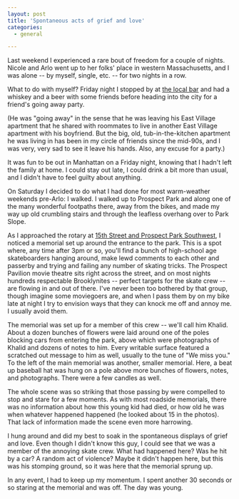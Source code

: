 ```yaml
---
layout: post
title: 'Spontaneous acts of grief and love'
categories:
  - general

---
```


Last weekend I experienced a rare bout of freedom for a couple of nights.   Nicole and Arlo went up to her folks' place in western Massachusetts, and I was alone -- by myself, single, etc. -- for two nights in a row. 

What to do with myself?  Friday night I stopped by at <a href="http://sycamorebar.tumblr.com/">the local bar</a> and had a whiskey and a beer with some friends before heading into the city for a friend's going away party. 

(He was "going away" in the sense that he was leaving his East Village apartment that he shared with roommates to live in another East Village apartment with his boyfriend.  But the big, old, tub-in-the-kitchen apartment he was living in has been in my circle of friends since the mid-90s, and I was very, very sad to see it leave his hands.  Also, any excuse for a party.)

It was fun to be out in Manhattan on a Friday night, knowing that I hadn't left the family at home.  I could stay out late, I could drink a bit more than usual, and I didn't have to feel guilty about anything.  

On Saturday I decided to do what I had done for most warm-weather weekends pre-Arlo: I walked.  I walked up to Prospect Park and along one of the many wonderful footpaths there, away from the bikes, and made my way up old crumbling stairs and through the leafless overhang over to Park Slope.  

As I approached the rotary at <a href="http://maps.google.com/maps?f=q&amp;source=s_q&amp;hl=en&amp;geocode=&amp;q=15th+st.+and+prospect+park+west,+brooklyn&amp;sll=37.0625,-95.677068&amp;sspn=35.494074,77.167969&amp;ie=UTF8&amp;ll=40.661369,-73.980174&amp;spn=0.008301,0.01884&amp;z=16&amp;iwloc=addr">15th Street and Prospect Park Southwest</a>, I noticed a memorial set up around the entrance to the park.  This is a spot where, any time after 3pm or so, you'll find a bunch of high-school age skateboarders hanging around, make lewd comments to each other and passerby and trying and failing any number of skating tricks.  The Prospect Pavilion movie theatre sits right across the street, and on most nights hundreds respectable Brooklynites -- perfect targets for the skate crew -- are flowing in and out of there.  I've never been too bothered by that group, though imagine some moviegoers are, and when I pass them by on my bike late at night I try to envision ways that they can knock me off and annoy me.  I usually avoid them. 

The memorial was set up for a member of this crew -- we'll call him Khalid.  About a dozen bunches of flowers were laid around one of the poles blocking cars from entering the park, above which were photographs of Khalid and dozens of notes to him.  Every writable surface featured a scratched out message to him as well, usually to the tune of "We miss you."  To the left of the main memorial was another, smaller memorial.  Here, a beat up baseball hat was hung on a pole above more bunches of flowers, notes, and photographs.  There were a few candles as well.  

The whole scene was so striking that those passing by were compelled to stop and stare for a few moments.  As with most roadside memorials, there was no information about how this young kid had died, or how old he was when whatever happened happened (he looked about 15 in the photos).  That lack of information made the scene even more harrowing. 

I hung around and did my best to soak in the spontaneous displays of grief and love.  Even though I didn't know this guy, I could see that we was a member of the annoying skate crew.  What had happened here?  Was he hit by a car? A random act of violence?  Maybe it didn't happen here, but this was his stomping ground, so it was here that the memorial sprung up. 

In any event, I had to keep up my momentum.  I spent another 30 seconds or so staring at the memorial and was off.  The day was young. 

